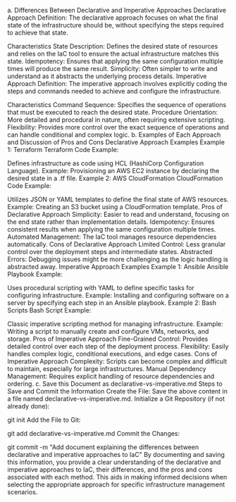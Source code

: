 a. Differences Between Declarative and Imperative Approaches
Declarative Approach
Definition: The declarative approach focuses on what the final state of the infrastructure should be, without specifying the steps required to achieve that state.

Characteristics
State Description: Defines the desired state of resources and relies on the IaC tool to ensure the actual infrastructure matches this state.
Idempotency: Ensures that applying the same configuration multiple times will produce the same result.
Simplicity: Often simpler to write and understand as it abstracts the underlying process details.
Imperative Approach
Definition: The imperative approach involves explicitly coding the steps and commands needed to achieve and configure the infrastructure.

Characteristics
Command Sequence: Specifies the sequence of operations that must be executed to reach the desired state.
Procedure Orientation: More detailed and procedural in nature, often requiring extensive scripting.
Flexibility: Provides more control over the exact sequence of operations and can handle conditional and complex logic.
b. Examples of Each Approach and Discussion of Pros and Cons
Declarative Approach Examples
Example 1: Terraform
Terraform Code Example:

Defines infrastructure as code using HCL (HashiCorp Configuration Language).
Example: Provisioning an AWS EC2 instance by declaring the desired state in a .tf file.
Example 2: AWS CloudFormation
CloudFormation Code Example:

Utilizes JSON or YAML templates to define the final state of AWS resources.
Example: Creating an S3 bucket using a CloudFormation template.
Pros of Declarative Approach
Simplicity: Easier to read and understand, focusing on the end state rather than implementation details.
Idempotency: Ensures consistent results when applying the same configuration multiple times.
Automated Management: The IaC tool manages resource dependencies automatically.
Cons of Declarative Approach
Limited Control: Less granular control over the deployment steps and intermediate states.
Abstracted Errors: Debugging issues might be more challenging as the logic handling is abstracted away.
Imperative Approach Examples
Example 1: Ansible
Ansible Playbook Example:

Uses procedural scripting with YAML to define specific tasks for configuring infrastructure.
Example: Installing and configuring software on a server by specifying each step in an Ansible playbook.
Example 2: Bash Scripts
Bash Script Example:

Classic imperative scripting method for managing infrastructure.
Example: Writing a script to manually create and configure VMs, networks, and storage.
Pros of Imperative Approach
Fine-Grained Control: Provides detailed control over each step of the deployment process.
Flexibility: Easily handles complex logic, conditional executions, and edge cases.
Cons of Imperative Approach
Complexity: Scripts can become complex and difficult to maintain, especially for large infrastructures.
Manual Dependency Management: Requires explicit handling of resource dependencies and ordering.
c. Save this Document as declarative-vs-imperative.md
Steps to Save and Commit the Information
Create the File: Save the above content in a file named declarative-vs-imperative.md.
Initialize a Git Repository (if not already done):



git init
Add the File to Git:



git add declarative-vs-imperative.md
Commit the Changes:



git commit -m "Add document explaining the differences between declarative and imperative approaches to IaC"
By documenting and saving this information, you provide a clear understanding of the declarative and imperative approaches to IaC, their differences, and the pros and cons associated with each method. This aids in making informed decisions when selecting the appropriate approach for specific infrastructure management scenarios.



